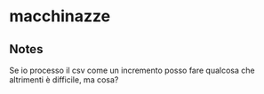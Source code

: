 # macchinazze

## Notes
Se io processo il csv come un incremento posso fare qualcosa che altrimenti è difficile, ma cosa?